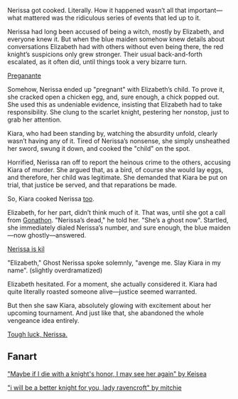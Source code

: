 <!-- title: I'm Pregnant! -->

Nerissa got cooked. Literally. How it happened wasn’t all that important—what mattered was the ridiculous series of events that led up to it.

Nerissa had long been accused of being a witch, mostly by Elizabeth, and everyone knew it. But when the blue maiden somehow knew details about conversations Elizabeth had with others without even being there, the red knight’s suspicions only grew stronger. Their usual back-and-forth escalated, as it often did, until things took a very bizarre turn.

[Preganante](#embed:https://www.youtube.com/live/5R01-igo4sM?feature=shared\&t=2456)

Somehow, Nerissa ended up "pregnant" with Elizabeth’s child. To prove it, she cracked open a chicken egg, and, sure enough, a chick popped out. She used this as undeniable evidence, insisting that Elizabeth had to take responsibility. She clung to the scarlet knight, pestering her nonstop, just to grab her attention.

Kiara, who had been standing by, watching the absurdity unfold, clearly wasn’t having any of it. Tired of Nerissa’s nonsense, she simply unsheathed her sword, swung it down, and cooked the "child" on the spot.

Horrified, Nerissa ran off to report the heinous crime to the others, accusing Kiara of murder. She argued that, as a bird, of course she would lay eggs, and therefore, her child was legitimate. She demanded that Kiara be put on trial, that justice be served, and that reparations be made.

So, Kiara cooked Nerissa [too](https://www.youtube.com/live/5R01-igo4sM?feature=shared\&t=2898).

Elizabeth, for her part, didn’t think much of it. That was, until she got a call from [Gonathon](https://www.youtube.com/live/5R01-igo4sM?feature=shared\&t=4894). "Nerissa’s dead," he told her. "She’s a ghost now". Startled, she immediately dialed Nerissa’s number, and sure enough, the blue maiden—now ghostly—answered.

[Nerissa is kil](#embed:https://www.youtube.com/live/5R01-igo4sM?feature=shared\&t=4984)

"Elizabeth," Ghost Nerissa spoke solemnly, "avenge me. Slay Kiara in my name". (slightly overdramatized)

Elizabeth hesitated. For a moment, she actually considered it. Kiara had quite literally roasted someone alive—justice seemed warranted.

But then she saw Kiara, absolutely glowing with excitement about her upcoming tournament. And just like that, she abandoned the whole vengeance idea entirely.

[Tough luck, Nerissa.](#embed:https://www.youtube.com/live/5R01-igo4sM?feature=shared\&t=7493)

## Fanart

["Maybe if I die with a knight's honor, I may see her again" by Keisea](https://x.com/Keiseeaaa/status/1832145708394410335)

["i will be a better knight for you, lady ravencroft" by mitchie](https://x.com/pappikapon/status/1832185189864239450)
